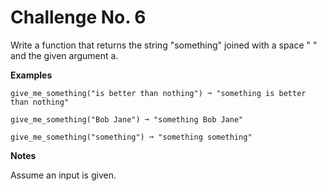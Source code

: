 # Challenge No. 6


Write a function that returns the string "something" joined with a space " " and the given argument a.

**Examples**

    give_me_something("is better than nothing") ➞ "something is better than nothing"
     
    give_me_something("Bob Jane") ➞ "something Bob Jane"
     
    give_me_something("something") ➞ "something something"

**Notes**

Assume an input is given.